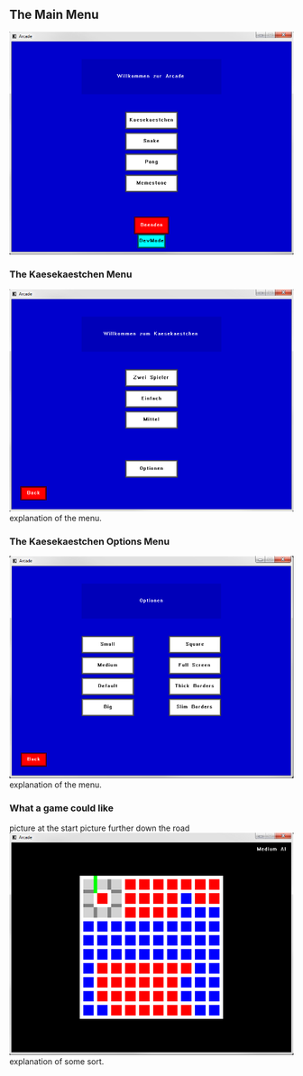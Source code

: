 ## The Main Menu
<img src="ArcadeMainMenu.PNG?raw=true"/><br/>

### The Kaesekaestchen Menu
<img src="KäsekästchenMainMenu.png?raw=true"/><br/>
explanation of the menu.
### The Kaesekaestchen Options Menu
<img src="KäsekästchenOptionsMenu.png?raw=true"/><br/>
explanation of the menu.
### What a game could like
picture at the start
picture further down the road
<img src="KäsekästchenGame.png?raw=true"/><br/>
explanation of some sort.
